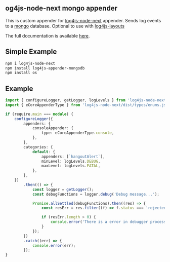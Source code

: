 ## og4js-node-next mongo appender

This is custom appender for [log4js-node-next](https://www.npmjs.com/package/log4js-node-next) appender.
Sends log events to a [mongo](https://www.mongodb.com/) database.
Optional to use with [log4js-layouts](https://www.npmjs.com/package/log4js-layouts)

The full documentation is available [here](https://github.com/forgetcz/log4js-appender-mongodb).

## Simple Example

```bash
npm i log4js-node-next
npm install log4js-appender-mongodb
npm install os
```
## Example

```Typescript
import { configureLogger, getLogger, logLevels } from 'log4js-node-next';
import { eCoreAppenderType } from 'log4js-node-next/dist/types/enums.js';

if (require.main === module) {
    configureLogger({
        appenders: {
            consoleAppender: {
                type: eCoreAppenderType.console,
            },
        },
        categories: {
            default: {
                appenders: [`hangoutAlert`],
                minLevel: logLevels.DEBUG,
                maxLevel: logLevels.FATAL,
            },
        },
    })
        .then(() => {
            const logger = getLogger();
            const debugFunctions = logger.debug('Debug message...');

            Promise.allSettled(debugFunctions).then((res) => {
                const resErr = res.filter((f) => f.status === 'rejected');

                if (resErr.length > 0) {
                    console.error('There is a error in debugger processing');
                }
            });
        })
        .catch((err) => {
            console.error(err);
        });
}

```